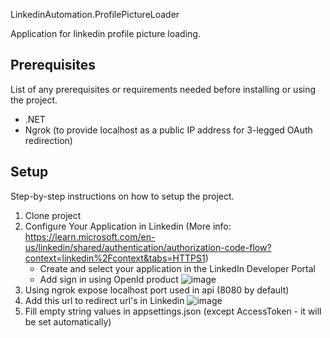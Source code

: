 LinkedinAutomation.ProfilePictureLoader

Application for linkedin profile picture loading.

## Prerequisites

List of any prerequisites or requirements needed before installing or using the project.

- .NET
- Ngrok (to provide localhost as a public IP address for 3-legged OAuth redirection)

## Setup

Step-by-step instructions on how to setup the project.

1. Clone project
2. Configure Your Application in Linkedin (More info: https://learn.microsoft.com/en-us/linkedin/shared/authentication/authorization-code-flow?context=linkedin%2Fcontext&tabs=HTTPS1)
    - Create and select your application in the LinkedIn Developer Portal
    - Add sign in using OpenId product ![image](https://github.com/9novikoff/LinkedinAutomation.ProfilePictureLoader/assets/93492723/8aa6a5e0-23f0-4730-a9d2-ae976ee11675)
3. Using ngrok expose localhost port used in api (8080 by default) 
4. Add this url to redirect url's in Linkedin ![image](https://github.com/9novikoff/LinkedinAutomation.ProfilePictureLoader/assets/93492723/baec34a0-cbf4-426f-867a-1795180e975d)
5. Fill empty string values in appsettings.json (except AccessToken - it will be set automatically)
